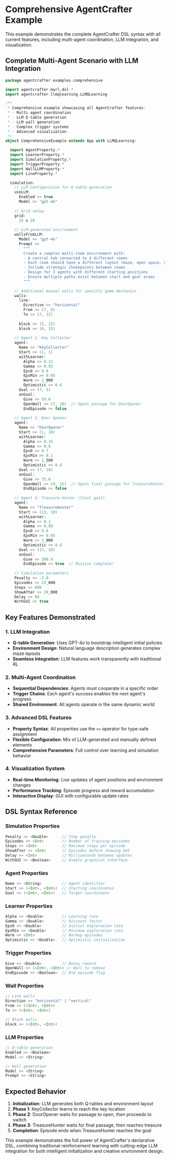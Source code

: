 # Comprehensive AgentCrafter Example

This example demonstrates the complete AgentCrafter DSL syntax with all current features, including multi-agent coordination, LLM integration, and visualization.

## Complete Multi-Agent Scenario with LLM Integration

```scala
package agentcrafter.examples.comprehensive

import agentcrafter.marl.dsl.*
import agentcrafter.llmqlearning.LLMQLearning

/**
 * Comprehensive example showcasing all AgentCrafter features:
 * - Multi-agent coordination
 * - LLM Q-table generation
 * - LLM wall generation
 * - Complex trigger systems
 * - Advanced visualization
 */
object ComprehensiveExample extends App with LLMQLearning:

  import AgentProperty.*
  import LearnerProperty.*
  import SimulationProperty.*
  import TriggerProperty.*
  import WallLLMProperty.*
  import LineProperty.*

  simulation:
    // LLM Configuration for Q-table generation
    useLLM:
      Enabled >> true
      Model >> "gpt-4o"
    
    // Grid setup
    grid:
      15 x 20
    
    // LLM-generated environment
    wallsFromLLM:
      Model >> "gpt-4o"
      Prompt >>
        """
        Create a complex multi-room environment with:
        - A central hub connected to 4 different rooms
        - Each room should have a different layout (maze, open space, narrow corridors, chamber)
        - Include strategic chokepoints between rooms
        - Design for 3 agents with different starting positions
        - Ensure multiple paths exist between start and goal areas
        """
    
    // Additional manual walls for specific game mechanics
    walls:
      line:
        Direction >> "horizontal"
        From >> (7, 8)
        To >> (7, 12)
      
      block >> (5, 15)
      block >> (9, 15)
    
    // Agent 1: Key Collector
    agent:
      Name >> "KeyCollector"
      Start >> (1, 1)
      withLearner:
        Alpha >> 0.12
        Gamma >> 0.95
        Eps0 >> 0.8
        EpsMin >> 0.05
        Warm >> 2_000
        Optimistic >> 0.6
      Goal >> (7, 5)
      onGoal:
        Give >> 50.0
        OpenWall >> (7, 10)  // Opens passage for DoorOpener
        EndEpisode >> false
    
    // Agent 2: Door Opener
    agent:
      Name >> "DoorOpener"
      Start >> (1, 18)
      withLearner:
        Alpha >> 0.15
        Gamma >> 0.9
        Eps0 >> 0.7
        EpsMin >> 0.1
        Warm >> 1_500
        Optimistic >> 0.4
      Goal >> (7, 10)
      onGoal:
        Give >> 75.0
        OpenWall >> (9, 15)  // Opens final passage for TreasureHunter
        EndEpisode >> false
    
    // Agent 3: Treasure Hunter (final goal)
    agent:
      Name >> "TreasureHunter"
      Start >> (13, 10)
      withLearner:
        Alpha >> 0.1
        Gamma >> 0.99
        Eps0 >> 0.6
        EpsMin >> 0.05
        Warm >> 3_000
        Optimistic >> 0.8
      Goal >> (13, 18)
      onGoal:
        Give >> 200.0
        EndEpisode >> true  // Mission complete!
    
    // Simulation parameters
    Penalty >> -2.0
    Episodes >> 25_000
    Steps >> 800
    ShowAfter >> 20_000
    Delay >> 80
    WithGUI >> true
```

## Key Features Demonstrated

### 1. LLM Integration
- **Q-table Generation**: Uses GPT-4o to bootstrap intelligent initial policies
- **Environment Design**: Natural language description generates complex maze layouts
- **Seamless Integration**: LLM features work transparently with traditional RL

### 2. Multi-Agent Coordination
- **Sequential Dependencies**: Agents must cooperate in a specific order
- **Trigger Chains**: Each agent's success enables the next agent's progress
- **Shared Environment**: All agents operate in the same dynamic world

### 3. Advanced DSL Features
- **Property Syntax**: All properties use the `>>` operator for type-safe assignment
- **Flexible Configuration**: Mix of LLM-generated and manually defined elements
- **Comprehensive Parameters**: Full control over learning and simulation behavior

### 4. Visualization System
- **Real-time Monitoring**: Live updates of agent positions and environment changes
- **Performance Tracking**: Episode progress and reward accumulation
- **Interactive Display**: GUI with configurable update rates

## DSL Syntax Reference

### Simulation Properties
```scala
Penalty >> <Double>      // Step penalty
Episodes >> <Int>        // Number of training episodes
Steps >> <Int>           // Maximum steps per episode
ShowAfter >> <Int>       // Episodes before showing GUI
Delay >> <Int>           // Milliseconds between updates
WithGUI >> <Boolean>     // Enable graphical interface
```

### Agent Properties
```scala
Name >> <String>         // Agent identifier
Start >> (<Int>, <Int>)  // Starting coordinates
Goal >> (<Int>, <Int>)   // Target coordinates
```

### Learner Properties
```scala
Alpha >> <Double>        // Learning rate
Gamma >> <Double>        // Discount factor
Eps0 >> <Double>         // Initial exploration rate
EpsMin >> <Double>       // Minimum exploration rate
Warm >> <Int>            // Warmup episodes
Optimistic >> <Double>   // Optimistic initialization
```

### Trigger Properties
```scala
Give >> <Double>         // Bonus reward
OpenWall >> (<Int>, <Int>) // Wall to remove
EndEpisode >> <Boolean>  // End episode flag
```

### Wall Properties
```scala
// Line walls
Direction >> "horizontal" | "vertical"
From >> (<Int>, <Int>)
To >> (<Int>, <Int>)

// Block walls
block >> (<Int>, <Int>)
```

### LLM Properties
```scala
// Q-table generation
Enabled >> <Boolean>
Model >> <String>

// Wall generation
Model >> <String>
Prompt >> <String>
```

## Expected Behavior

1. **Initialization**: LLM generates both Q-tables and environment layout
2. **Phase 1**: KeyCollector learns to reach the key location
3. **Phase 2**: DoorOpener waits for passage to open, then proceeds to switch
4. **Phase 3**: TreasureHunter waits for final passage, then reaches treasure
5. **Completion**: Episode ends when TreasureHunter reaches the goal

This example demonstrates the full power of AgentCrafter's declarative DSL, combining traditional reinforcement learning with cutting-edge LLM integration for both intelligent initialization and creative environment design.